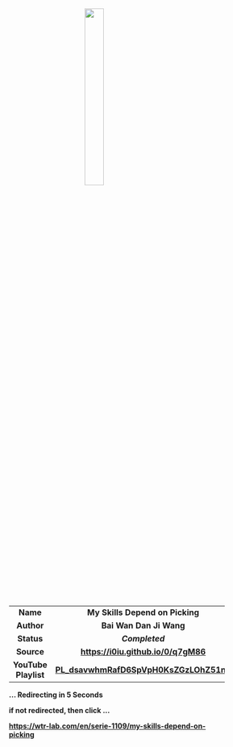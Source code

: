 
<meta charset="UTF-8">
<meta name="viewport" content="width=device-width, initial-scale=1.0">
<meta http-equiv="refresh" content="5;url=https://wtr-lab.com/en/serie-1109/my-skills-depend-on-picking">

<div style='margin: auto; width: 85%; padding: 10px;'>

<img src="../.image/ihaglis.jpeg" style='display: block; margin: auto; width: 30%;'>

| | |
| :---: | :---: |
| **Name** | **My Skills Depend on Picking** |
| **Author** | **Bai Wan Dan Ji Wang** |
| **Status** | ***Completed*** |
| **Source** | **https://i0iu.github.io/0/q7gM86** |
| **YouTube Playlist** | [**PL_dsavwhmRafD6SpVpH0KsZGzLOhZ51nd**](https://www.youtube.com/playlist?list=PL_dsavwhmRafD6SpVpH0KsZGzLOhZ51nd) |

**... Redirecting in 5 Seconds**

**if not redirected, then click ...**

**https://wtr-lab.com/en/serie-1109/my-skills-depend-on-picking**

</div>
